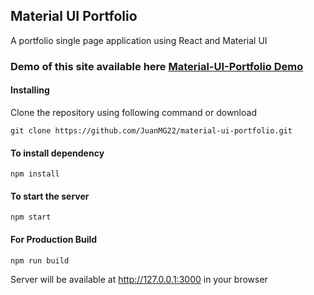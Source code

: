 ## Material UI Portfolio

A portfolio single page application using React and Material UI

### Demo of this site available here [Material-UI-Portfolio Demo](https://juangonzalez-devportfolio.netlify.app/)

#### Installing

Clone the repository using following command or download

```
git clone https://github.com/JuanMG22/material-ui-portfolio.git
```

#### To install dependency

```
npm install
```

#### To start the server

```
npm start
```

#### For Production Build

```
npm run build
```

Server will be available at http://127.0.0.1:3000 in your browser


